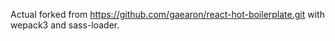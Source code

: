 Actual forked from https://github.com/gaearon/react-hot-boilerplate.git with wepack3 and sass-loader.